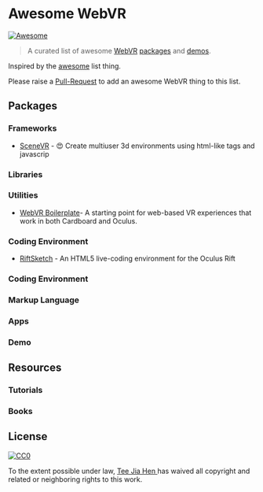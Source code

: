 # Awesome WebVR

[![Awesome](https://cdn.rawgit.com/sindresorhus/awesome/d7305f38d29fed78fa85652e3a63e154dd8e8829/media/badge.svg)](https://github.com/sindresorhus/awesome)


> A curated list of awesome [WebVR](http://webvr.info/) [packages](#packages) and [demos](#demos).

Inspired by the [awesome](https://github.com/sindresorhus/awesome) list thing.

Please raise a [Pull-Request](https://github.com/wizztjh/awesome-webvr/pulls) to add an awesome WebVR thing to this list.

## Packages

### Frameworks
- [SceneVR](https://github.com/scenevr/server) - :heart_eyes: Create multiuser 3d environments using html-like tags and javascrip

### Libraries

### Utilities
- [WebVR Boilerplate](https://github.com/borismus/webvr-boilerplate)- A starting point for web-based VR experiences that work in both Cardboard and Oculus.

### Coding Environment
- [RiftSketch](https://github.com/brianpeiris/RiftSketch) - An HTML5 live-coding environment for the Oculus Rift

### Coding Environment

### Markup Language

### Apps

### Demo

## Resources

### Tutorials

### Books

## License

[![CC0](https://i.creativecommons.org/p/zero/1.0/88x31.png)](https://creativecommons.org/publicdomain/zero/1.0/)

To the extent possible under law, [Tee Jia Hen ](http://twitter/wizztjh) has waived all copyright and related or neighboring rights to this work.
